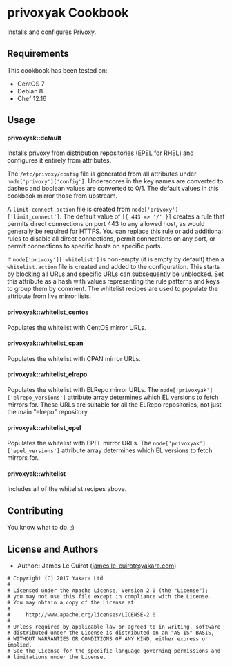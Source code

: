privoxyak Cookbook
==================
Installs and configures [Privoxy](https://www.privoxy.org).

Requirements
------------
This cookbook has been tested on:

- CentOS 7
- Debian 8
- Chef 12.16

Usage
-----
#### privoxyak::default
Installs privoxy from distribution repositories (EPEL for RHEL) and configures it entirely from attributes.

The `/etc/privoxy/config` file is generated from all attributes under `node['privoxy']['config']`. Underscores in the key names are converted to dashes and boolean values are converted to 0/1. The default values in this cookbook mirror those from upstream.

A `limit-connect.action` file is created from `node['privoxy']['limit_connect']`. The default value of `[{ 443 => '/' }]` creates a rule that permits direct connections on port 443 to any allowed host, as would generally be required for HTTPS. You can replace this rule or add additional rules to disable all direct connections, permit connections on any port, or permit connections to specific hosts on specific ports.

If `node['privoxy']['whitelist']` is non-empty (it is empty by default) then a `whitelist.action` file is created and added to the configuration. This starts by blocking all URLs and specific URLs can subsequently be unblocked. Set this attribute as a hash with values representing the rule patterns and keys to group them by comment. The whitelist recipes are used to populate the attribute from live mirror lists.

#### privoxyak::whitelist_centos
Populates the whitelist with CentOS mirror URLs.

#### privoxyak::whitelist_cpan
Populates the whitelist with CPAN mirror URLs.

#### privoxyak::whitelist_elrepo
Populates the whitelist with ELRepo mirror URLs. The `node['privoxyak']['elrepo_versions']` attribute array determines which EL versions to fetch mirrors for. These URLs are suitable for all the ELRepo repositories, not just the main "elrepo" repository.

#### privoxyak::whitelist_epel
Populates the whitelist with EPEL mirror URLs. The `node['privoxyak']['epel_versions']` attribute array determines which EL versions to fetch mirrors for.

#### privoxyak::whitelist
Includes all of the whitelist recipes above.

Contributing
------------
You know what to do. ;)

License and Authors
-------------------
- Author:: James Le Cuirot (<james.le-cuirot@yakara.com>)

```text
# Copyright (C) 2017 Yakara Ltd
#
# Licensed under the Apache License, Version 2.0 (the "License");
# you may not use this file except in compliance with the License.
# You may obtain a copy of the License at
#
#     http://www.apache.org/licenses/LICENSE-2.0
#
# Unless required by applicable law or agreed to in writing, software
# distributed under the License is distributed on an "AS IS" BASIS,
# WITHOUT WARRANTIES OR CONDITIONS OF ANY KIND, either express or implied.
# See the License for the specific language governing permissions and
# limitations under the License.
```
